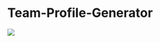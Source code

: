 # Team-Profile-Generator

[![](https://i9.ytimg.com/vi_webp/pde5PbP6Z-k/mqdefault.webp?sqp=CLjK840G&rs=AOn4CLAWvuy6rH7CZMHFODV4XrCdKKYYGw)](https://youtu.be/pde5PbP6Z-k)
